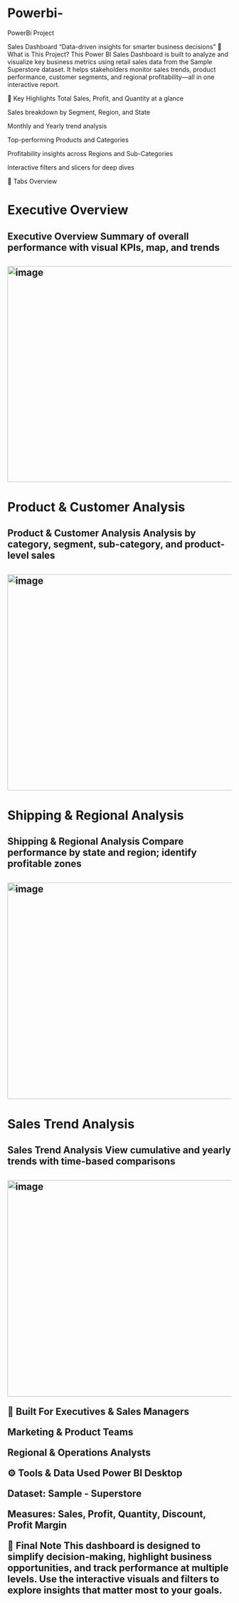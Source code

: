 # Powerbi-
PowerBi Project

Sales Dashboard
“Data-driven insights for smarter business decisions”
🔎 What is This Project?
This Power BI Sales Dashboard is built to analyze and visualize key business metrics using retail sales data from the Sample Superstore dataset. It helps stakeholders monitor sales trends, product performance, customer segments, and regional profitability—all in one interactive report.

📌 Key Highlights
Total Sales, Profit, and Quantity at a glance

Sales breakdown by Segment, Region, and State

Monthly and Yearly trend analysis

Top-performing Products and Categories

Profitability insights across Regions and Sub-Categories

Interactive filters and slicers for deep dives

📁 Tabs Overview
<h1>Executive Overview</h1>
<h2>Executive Overview Summary of overall performance with visual KPIs, map, and trends<h2>
<img width="869" height="485" alt="image" src="https://github.com/user-attachments/assets/defb8ae8-7940-40b0-9013-5f61a2c423ab" />

<h1>Product & Customer Analysis</h1>
<h2>Product & Customer Analysis Analysis by category, segment, sub-category, and product-level sales<h2>
<img width="873" height="485" alt="image" src="https://github.com/user-attachments/assets/828194e2-ecf5-4a44-a835-b4498a42a1b3" />

<h1>Shipping & Regional Analysis</h1>
<h2>Shipping & Regional Analysis Compare performance by state and region; identify profitable zones<h2>
<img width="868" height="486" alt="image" src="https://github.com/user-attachments/assets/1ce281cb-2dde-414d-823e-88f58796656e" />

<h1>Sales Trend Analysis</h1>
<h2>Sales Trend Analysis View cumulative and yearly trends with time-based comparisons<h2>
<img width="868" height="486" alt="image" src="https://github.com/user-attachments/assets/be16ef3c-407b-43e9-a1b2-713ff2ecc7ba" />


🧠 Built For
Executives & Sales Managers

Marketing & Product Teams

Regional & Operations Analysts

⚙ Tools & Data Used
Power BI Desktop

Dataset: Sample - Superstore


Measures: Sales, Profit, Quantity, Discount, Profit Margin

💬 Final Note
This dashboard is designed to simplify decision-making, highlight business opportunities, and track performance at multiple levels. Use the interactive visuals and filters to explore insights that matter most to your goals.
